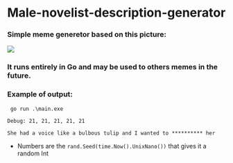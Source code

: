 # Male-novelist-description-generator

### Simple meme generetor based on this picture: 

<img src = https://repository-images.githubusercontent.com/494432059/3ebae042-1670-4686-bf2b-380b436df9d3>

### It runs entirely in Go and may be used to others memes in the future.

### Example of output: 

` go run .\main.exe` 

```
Debug: 21, 21, 21, 21, 21

She had a voice like a bulbous tulip and I wanted to ********** her
```

- Numbers are the `rand.Seed(time.Now().UnixNano())` that gives it a random Int
